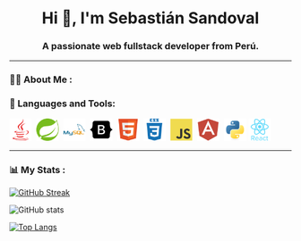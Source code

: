 
<div id="header" align="center">
    <h1 align="center">Hi 👋, I'm Sebastián Sandoval</h1>
    <h3 align="center">A passionate web fullstack developer from Perú.</h3>
</div>


---


### 👨‍💻 About Me :

<div align="left">
    <h3>🔨 Languages and Tools:</h3>
    <div>
        <img src="https://github.com/devicons/devicon/blob/master/icons/java/java-plain.svg" title="Java" alt="Java" width="40" height="40"/>&nbsp;
         <img src="https://github.com/devicons/devicon/blob/master/icons/spring/spring-original.svg" title="Spring"  alt="Spring" width="40" height="40"/>&nbsp;
        <img src="https://github.com/devicons/devicon/blob/master/icons/mysql/mysql-original-wordmark.svg" title="MySQL"  alt="MySQL" width="40" height="40"/>&nbsp;
         <img src="https://github.com/devicons/devicon/blob/master/icons/bootstrap/bootstrap-plain.svg" title="Bootstrap" alt="Bootstrap" width="40" height="40"/>&nbsp;
        <img src="https://github.com/devicons/devicon/blob/master/icons/html5/html5-original.svg" title="HTML5" alt="HTML" width="40" height="40"/>&nbsp;
        <img src="https://github.com/devicons/devicon/blob/master/icons/css3/css3-plain-wordmark.svg"  title="CSS3" alt="CSS" width="40" height="40"/>&nbsp;
        <img src="https://github.com/devicons/devicon/blob/master/icons/javascript/javascript-original.svg" title="JavaScript" alt="JavaScript" width="40" height="40"/>&nbsp;
           <img src="https://github.com/devicons/devicon/blob/master/icons/angularjs/angularjs-plain.svg" title="angularjs" alt="angularjs" width="40" height="40"/>&nbsp;
         <img src="https://github.com/devicons/devicon/blob/master/icons/python/python-original.svg" title="Git" **alt="Git" width="40" height="40"/>
        <img src="https://github.com/devicons/devicon/blob/master/icons/react/react-original-wordmark.svg" title="React" alt="React" width="40" height="40"/>&nbsp;
       
        

     
</div>


---


### 📊 My Stats :

[![GitHub Streak](http://github-readme-streak-stats.herokuapp.com?user=atoonsmurf&theme=dark&hide_border=true&border_radius=50&date_format=j%20M%5B%20Y%5D)](https://git.io/streak-stats)

![GitHub stats](https://github-readme-stats.vercel.app/api?username=atoonsmurf&show_icons=true&theme=gruvbox)

[![Top Langs](https://github-readme-stats.vercel.app/api/top-langs/?username=atoonsmurf&theme=dark)](https://github.com/anuraghazra/github-readme-stats)





